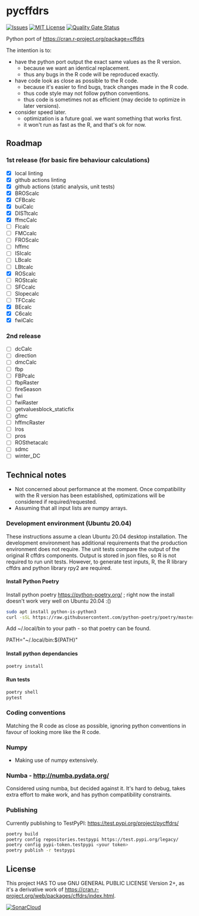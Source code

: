 # pycffdrs

[![Issues](https://img.shields.io/github/issues/Sybrand/pycffdrs.svg?style=for-the-badge)](/../../issues)
[![MIT License](https://img.shields.io/github/license/Sybrand/pycffdrs.svg?style=for-the-badge)](/LICENSE)
[![Quality Gate Status](https://sonarcloud.io/api/project_badges/measure?project=Sybrand_pycffdrs&metric=alert_status)](https://sonarcloud.io/dashboard?id=Sybrand_pycffdrs)

Python port of <https://cran.r-project.org/package=cffdrs>

The intention is to:

- have the python port output the exact same values as the R version.
  - because we want an identical replacement.
  - thus any bugs in the R code will be reproduced exactly.
- have code look as close as possible to the R code.
  - because it's easier to find bugs, track changes made in the R code.
  - thus code style may not follow python conventions.
  - thus code is sometimes not as efficient (may decide to optimize in later versions).
- consider speed later.
  - optimization is a future goal. we want something that works first.
  - it won't run as fast as the R, and that's ok for now.

## Roadmap

### 1st release (for basic fire behaviour calculations)

- [x] local linting
- [x] github actions linting
- [x] github actions (static analysis, unit tests)
- [x] BROScalc
- [x] CFBcalc
- [x] buiCalc
- [x] DISTtcalc
- [x] ffmcCalc
- [ ] Flcalc
- [ ] FMCcalc
- [ ] FROScalc
- [ ] hffmc
- [ ] ISIcalc
- [ ] LBcalc
- [ ] LBtcalc
- [x] ROScalc
- [ ] ROStcalc
- [ ] SFCcalc
- [ ] Slopecalc
- [ ] TFCcalc
- [x] BEcalc
- [x] C6calc
- [x] fwiCalc

### 2nd release

- [ ] dcCalc
- [ ] direction
- [ ] dmcCalc
- [ ] fbp
- [ ] FBPcalc
- [ ] fbpRaster
- [ ] fireSeason
- [ ] fwi
- [ ] fwiRaster
- [ ] getvaluesblock_staticfix
- [ ] gfmc
- [ ] hffmcRaster
- [ ] lros
- [ ] pros
- [ ] ROSthetacalc
- [ ] sdmc
- [ ] winter_DC

## Technical notes

- Not concerned about performance at the moment. Once compatibility with the R version has been established, optimizations will be considered if required/requested.
- Assuming that all input lists are numpy arrays.

### Development environment (Ubuntu 20.04)

These instructions assume a clean Ubuntu 20.04 desktop installation. The development environment has additional requirements that the production environment does not require. The unit tests compare the output of the original R cffdrs components. Output is stored in json files, so R is not required to run unit tests. However, to generate test inputs, R, the R library cffdrs and python library rpy2 are required.

#### Install Python Poetry

Install python poetry <https://python-poetry.org/> ; right now the install doesn't work very well on Ubuntu 20.04 :()

```bash
sudo apt install python-is-python3
curl -sSL https://raw.githubusercontent.com/python-poetry/poetry/master/install-poetry.py | python -
```

Add ~/.local/bin to your path - so that poetry can be found.

PATH="~/.local/bin:${PATH}"

#### Install python dependancies

```bash
poetry install
```

#### Run tests

```bash
poetry shell
pytest
```

### Coding conventions

Matching the R code as close as possible, ignoring python conventions in favour of looking more like the R code.

### Numpy

- Making use of numpy extensively.

### Numba - <http://numba.pydata.org/>

Considered using numba, but decided against it. It's hard to debug, takes extra effort to make work, and has python compatibility constraints.

### Publishing

Currently publishing to TestPyPI: <https://test.pypi.org/project/pycffdrs/>

```bash
poetry build
poetry config repositories.testpypi https://test.pypi.org/legacy/
poetry config pypi-token.testpypi <your token>
poetry publish -r testpypi
```

## License

This project HAS TO use GNU GENERAL PUBLIC LICENSE Version 2+, as it's a derivative work of
<https://cran.r-project.org/web/packages/cffdrs/index.html>.

[![SonarCloud](https://sonarcloud.io/images/project_badges/sonarcloud-white.svg)](https://sonarcloud.io/dashboard?id=Sybrand_pycffdrs)
